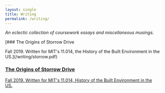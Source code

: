 ```yaml
---
layout: single
title: Writing
permalink: /writing/
---
```


*An eclectic collection of coursework essays and miscellaneous musings.*

[### The Origins of Storrow Drive

Fall 2019. Written for MIT's 11.014, the History of the Built Environment in the US.](/writing/storrow.pdf)

<a href="/writing/storrow.pdf">
  <div class="essay_container">
    <h3>The Origins of Storrow Drive</h3>
    <p>Fall 2019. Written for MIT's 11.014, History of the Built Environment in the US.</p>
  </div>
</a>




